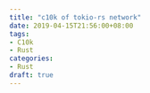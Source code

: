 ```yaml
---
title: "c10k of tokio-rs network"
date: 2019-04-15T21:56:00+08:00
tags:
- C10k
- Rust
categories:
- Rust
draft: true
---
```


